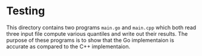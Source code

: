 # Testing

This directory contains two programs `main.go` and `main.cpp` which both read three input file compute various quantiles and write out their results.
The purpose of these programs is to show that the Go implementaion is accurate as compared to the C++ implementaion.



